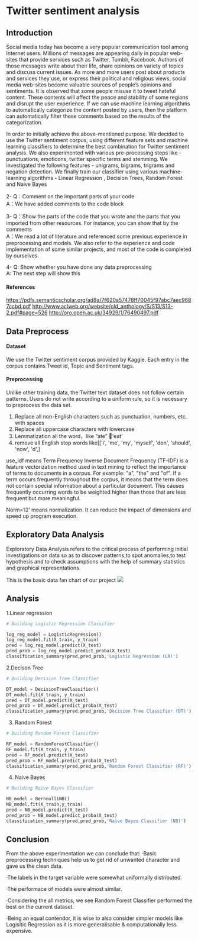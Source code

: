 Twitter sentiment analysis
==

Introduction
--
Social media today has become a very popular communication tool among Internet users. Millions of messages are appearing daily in popular web-sites that provide services such as Twitter, Tumblr, Facebook. Authors of those messages write about their life, share opinions on variety of topics and discuss current issues. As more and more users post about products and services they use, or express their political and religious views, social media web-sites become valuable sources of people’s opinions and sentiments. 
It is observed that some people misuse it to tweet hateful content. These contents will affect the peace and stability of some regions and disrupt the user experience. If we can use machine learning algorithms to automatically categorize the content posted by users, then the platform can automatically filter these comments based on the results of the categorization.

In order to initially achieve the above-mentioned purpose. We decided to use the Twitter sentiment corpus, using different feature sets and machine learning classifiers to determine the best combination for Twitter sentiment analysis. We also experimented with various pre-processing steps like - punctuations, emoticons, twitter specific terms and stemming. We investigated the following features - unigrams, bigrams, trigrams and negation detection. We finally train our classifier using various machine-learning algorithms -  Linear Regression , Decision Trees, Random Forest and Naive Bayes

2- Q：Comment on the important parts of your code <br>
A：We have added comments to the code block

3- Q：Show the parts of the code that you wrote and the parts that you imported from other resources. For instance, you can show that by the comments  <br>
A：We read a lot of literature and referenced some previous experience in preprocessing and models. We also refer to the experience and code implementation of some similar projects, and most of the code is completed by ourselves.

4- Q: Show whether you have done any data preprocessing <br>
A: The next step will show this

#### References
https://pdfs.semanticscholar.org/ad8a/7f620a57478ff70045f97abc7aec9687ccbd.pdf
http://www.aclweb.org/website/old_anthology/S/S13/S13-2.pdf#page=526
http://oro.open.ac.uk/34929/1/76490497.pdf

Data Preprocess
--
#### Dataset
We use the Twitter sentiment corpus provided by Kaggle. Each entry in the corpus contains Tweet id, Topic and Sentiment tags.

#### Preprocessing
Unlike other training data, the Twitter text dataset does not follow certain patterns. Users do not write according to a uniform rule, so it is necessary to preprocess the data set.

1. Replace all non-English characters such as punctuation, numbers, etc. with spaces
2. Replace all uppercase characters with lowercase
3. Lemmatization all the word，like “ate” ’eat’
4. remove all English stop words like[['i', 'me', 'my', 'myself’, 'don', 'should', 'now', 'd',]

use_idf means Term Frequency Inverse Document Frequency (TF-IDF) is a feature vectorization method used in text mining to reflect the importance of terms to documents in a corpus. For example: "a", "the" and "of". If a term occurs frequently throughout the corpus, it means that the term does not contain special information about a particular document. This causes frequently occurring words to be weighted higher than those that are less frequent but more meaningful.

Norm=‘l2’ means normalization. It can reduce the impact of dimensions and speed up program execution.


Exploratory Data Analysis
--
Exploratory Data Analysis refers to the critical process of performing initial investigations on data so as to discover patterns,to spot anomalies,to test hypothesis and to check assumptions with the help of summary statistics and graphical representations.

This is the basic data fan chart of our project
![](https://www.kaggleusercontent.com/kf/94595256/eyJhbGciOiJkaXIiLCJlbmMiOiJBMTI4Q0JDLUhTMjU2In0..6F1jIf3M8L8vY1JDNLtLeA.0CogMIRUaxnWHXYXF3S2uMH9o8iC41MNVw3HYFmJwBQyFnOO-OGNazRlYHPyYbOBrs32QZAKkLrvbClU8HA9NTCA_LyhPA7Uv4KtQoez1zTS6SZhGyG_z33fUkvD99vhyUP30bJz7arLRi79UhBQgOKeAMW45ZMm-3v-eYk_XnD_H8t0YTq8IO5JYzuNo38FNPv-rgPFxEpzhU9s7OtYcdAf4Sj8-jz-INXOMtmVcpezQKcsoNZ3mMN5E1EwC_qzwkzb6iGNXoKoSvBSTbdNlUQMuEsNY6v96cc4V_YiNk6nb9CpyZMxCTxojFHBEEWP8llit7nSpXtneDjhOKFVICdNq53sEGy-QF3w4LSqDEpA0aBsGLtnyjjVNzvKncKEp8gyp-9PzkgDtQKbvO9S_3567aZsOoTP9k7Ju8v3bg4avRsTXw0bRsI3MC-YM0uBoJAVYadK4BTYKNe-uJVI3lp4T_vWndN4rDWqyzBEgFHjFT1TatcWgf8nqksqH04-G_LkYIdoSqi9e8fX0o87UAYY3GYmLIUTIokf_xRVtSQS3QR47Ws9VFgN43nJ6s_jPah7r-O3As_PiS07VlplP8Fz9VmcvqmVblai3DEe7PMJ7S_8FVvTyaXoPSk_4rrYPnSvvRstqQ-OOOwsjnrOGa3Tjrz5UgaXMpqtw1WxKEE.AbmyIyh_cJBUGDMgk5RJFA/__results___files/__results___43_1.png)

Analysis
--
1.Linear regression
```python
# Building Logistic Regression Classifier

log_reg_model = LogisticRegression()
log_reg_model.fit(X_train, y_train)
pred = log_reg_model.predict(X_test)
pred_prob = log_reg_model.predict_proba(X_test)
classification_summary(pred,pred_prob,'Logistic Regression (LR)')
```
2.Decison Tree
```python
# Building Decision Tree Classifier

DT_model = DecisionTreeClassifier()
DT_model.fit(X_train, y_train)
pred = DT_model.predict(X_test)
pred_prob = DT_model.predict_proba(X_test)
classification_summary(pred,pred_prob,'Decision Tree Classifier (DT)')
```

3. Random Forest
```python
# Building Random Forest Classifier

RF_model = RandomForestClassifier()
RF_model.fit(X_train, y_train)
pred = RF_model.predict(X_test)
pred_prob = RF_model.predict_proba(X_test)
classification_summary(pred,pred_prob,'Random Forest Classifier (RF)')
```
4. Naive Bayes
```python
# Building Naive Bayes Classifier

NB_model = BernoulliNB()
NB_model.fit(X_train,y_train)
pred = NB_model.predict(X_test)
pred_prob = NB_model.predict_proba(X_test)
classification_summary(pred,pred_prob,'Naïve Bayes Classifier (NB)')
```


Conclusion
--
From the above experimentation we can conclude that:
  ·Basic preprocessing techniques help us to get rid of unwanted character and gave us the clean data.

  ·The labels in the target variable were somewhat uniformally distributed.

  ·The performace of models were almost similar.

  ·Considering the all metrics, we see Random Forest Classifier performed the best on the current dataset.

  ·Being an equal contendor, it is wise to also consider simpler models like Logisitic Regression as it is more generalisable & computationally less expensive.



